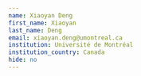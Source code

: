 ```yaml
---
name: Xiaoyan Deng
first_name: Xiaoyan
last_name: Deng
email: xiaoyan.deng@umontreal.ca
institution: Université de Montréal
institution_country: Canada
hide: no
---
```



